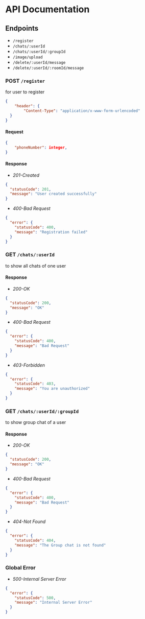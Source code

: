 # API Documentation

## Endpoints

- `/register`
- `/chats/:userId`
- `/chats/:userId/:groupId`
- `/image/upload`
- `/delete/:userId/message`
- `/delete/:userId/:roomId/message`

### POST `/register`

for user to register

```json
{
    "header": {
        "Content-Type": "application/x-www-form-urlencoded"
  }
}
```

#### Request

```json
{
    "phoneNumber": integer,
}
```

#### Response

- _201-Created_

```json
{
  "statusCode": 201,
  "message": "User created successfully"
}
```

- _400-Bad Request_

```json
{
  "error": {
    "statusCode": 400,
    "message": "Registration failed"
  }
}
```

### GET `/chats/:userId`

to show all chats of one user

#### Response

- _200-OK_

```json
{
  "statusCode": 200,
  "message": "OK"
}
```

- _400-Bad Request_

```json
{
  "error": {
    "statusCode": 400,
    "message": "Bad Request"
  }
}
```

- _403-Forbidden_

```json
{
  "error": {
    "statusCode": 403,
    "message": "You are unauthorized"
  }
}
```

### GET `/chats/:userId/:groupId`

to show group chat of a user

#### Response

- _200-OK_

```json
{
  "statusCode": 200,
  "message": "OK"
}
```

- _400-Bad Request_

```json
{
  "error": {
    "statusCode": 400,
    "message": "Bad Request"
  }
}
```

- _404-Not Found_

```json
{
  "error": {
    "statusCode": 404,
    "message": "The Group chat is not found"
  }
}
```

### Global Error

- _500-Internal Server Error_

```json
{
  "error": {
    "statusCode": 500,
    "message": "Internal Server Error"
  }
}
```
